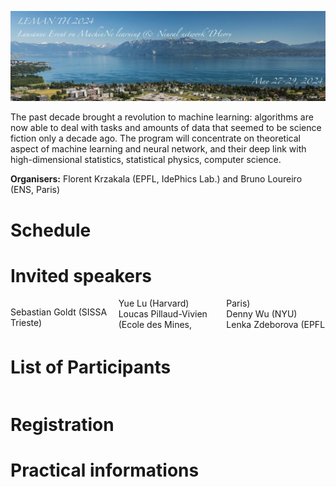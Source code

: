 ![program](lemanth2024.jpg)

The past decade brought a revolution to machine learning: algorithms are now able to deal with tasks and amounts of data that seemed to be science fiction only a decade ago. The program will concentrate on theoretical aspect of machine learning and neural network, and their deep link with high-dimensional statistics, statistical physics, computer science.

__Organisers:__  Florent Krzakala (EPFL, IdePhics Lab.) and Bruno Loureiro (ENS, Paris)

# Schedule


# Invited speakers

<div style="column-count: 3;">

Sebastian 	Goldt	(SISSA Trieste) <br>
Yue	Lu	(Harvard) <br>
Loucas Pillaud-Vivien	(Ecole des Mines, Paris) <br>
Denny Wu (NYU) <br>
Lenka Zdeborova (EPFL <br>

</div>

# List of Participants

<div style="column-count: 3;">

</div>

# Registration

# Practical informations
